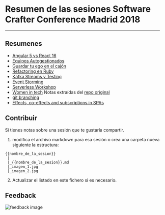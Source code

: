 # Resumen de las sesiones Software Crafter Conference Madrid 2018
---

## Resumenes

* [Angular 5 vs React 16](angular5-vs-React-16/angular5-vs-React-16.md)
* [Equipos Autogestionados](equipos-autogestionados/equipos-autogestionados.md)
* [Guardar tu ego en el cajón](guardar-tu-ego-en-el-cajon/guardar-tu-ego-en-el-cajon.md)
* [Refactoring en Ruby](refactoring-ruby/refactoring-ruby.md)
* [Kafka Streams y Testing](kafka-streams-testing/kafka-streams-testing.md)
* [Event Storming](event-storming/event-storming.md)
* [Serverless Workshop](serverless-workshop/serverless-workshop.md)
* [Women in tech](WomenInTech/session_notes.md) Notas extraídas del [repo original](https://github.com/SoftwareCraftersMadrid/WomenInTech)
* [git branching](git-branching/git-branching.md)
* [Effects, co-effects and subscriptions in SPAs](effects-coeffects/effects-coeffects.md)


## Contribuir

Si tienes notas sobre una sesión que te gustaría compartir.

1. modifica el archivo markdown para esa sesión o crea una carpeta nueva siguiente la estructura:

```
{{nombre_de_la_sesion}}
 |
 |_{{nombre_de_la_sesion}}.md
 |_imagen_1.jpg
 |_imagen_2.jpg
```
2. Actualizar el listado en este fichero si es necesario.

## Feedback

![feedback image](feedback.jpg)
